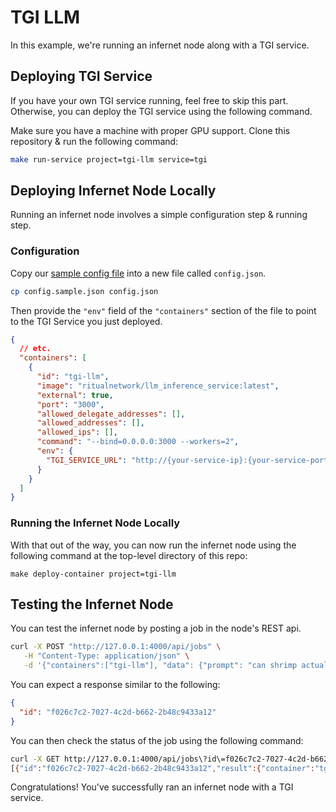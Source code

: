 # TGI LLM

In this example, we're running an infernet node along with a TGI service.

## Deploying TGI Service

If you have your own TGI service running, feel free to skip this part. Otherwise,
you can deploy the TGI service using the following command.

Make sure you have a machine with proper GPU support. Clone this repository &
run the following command:

```bash
make run-service project=tgi-llm service=tgi
```

## Deploying Infernet Node Locally

Running an infernet node involves a simple configuration step & running step.

### Configuration

Copy our [sample config file](./config.sample.json) into a new file
called `config.json`.

```bash
cp config.sample.json config.json
```

Then provide the `"env"` field of the `"containers"` section of the file to point to the
TGI Service you just deployed.

```json
{
  // etc.
  "containers": [
    {
      "id": "tgi-llm",
      "image": "ritualnetwork/llm_inference_service:latest",
      "external": true,
      "port": "3000",
      "allowed_delegate_addresses": [],
      "allowed_addresses": [],
      "allowed_ips": [],
      "command": "--bind=0.0.0.0:3000 --workers=2",
      "env": {
        "TGI_SERVICE_URL": "http://{your-service-ip}:{your-service-port}" // <- Change this to the TGI service you deployed
      }
    }
  ]
}
```

### Running the Infernet Node Locally

With that out of the way, you can now run the infernet node using the following command
at the top-level directory of this repo:

```
make deploy-container project=tgi-llm
```

## Testing the Infernet Node

You can test the infernet node by posting a job in the node's REST api.

```bash
curl -X POST "http://127.0.0.1:4000/api/jobs" \
   -H "Content-Type: application/json" \
   -d '{"containers":["tgi-llm"], "data": {"prompt": "can shrimp actually fry rice?"}}'
```

You can expect a response similar to the following:

```json
{
  "id": "f026c7c2-7027-4c2d-b662-2b48c9433a12"
}
```

You can then check the status of the job using the following command:

```bash
curl -X GET http://127.0.0.1:4000/api/jobs\?id\=f026c7c2-7027-4c2d-b662-2b48c9433a12
[{"id":"f026c7c2-7027-4c2d-b662-2b48c9433a12","result":{"container":"tgi-llm","output":{"output":"\n\nI\u2019m not sure if this is a real question or not, but I\u2019m"}},"status":"success"}]
```

Congratulations! You've successfully ran an infernet node with a TGI service.
